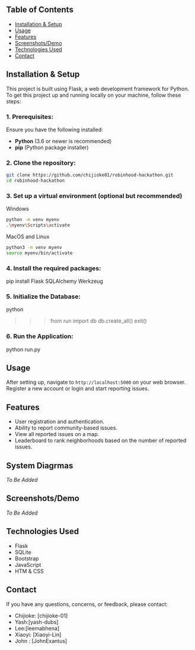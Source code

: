 
## Table of Contents
- [Installation & Setup](#installation--setup)
- [Usage](#usage)
- [Features](#features)
- [Screenshots/Demo](#screenshotsdemo)
- [Technologies Used](#technologies-used)
- [Contact](#contact)

## Installation & Setup

This project is built using Flask, a web development framework for Python. To get this project up and running locally on your machine, follow these steps:

### 1. Prerequisites:

Ensure you have the following installed:
- **Python** (3.6 or newer is recommended)
- **pip** (Python package installer)

### 2. Clone the repository:

```bash
git clone https://github.com/chijioke01/robinhood-hackathon.git
cd robinhood-hackathon
```

### 3.  Set up a virtual environment (optional but recommended)

Windows
```bash
python -m venv myenv
.\myenv\Scripts\activate
```

MacOS and Linux 

```bash
python3 -m venv myenv
source myenv/bin/activate

```

### 4. Install the required packages:
pip install Flask SQLAlchemy Werkzeug


### 5. Initialize the Database:
python
>>> from run import db
>>> db.create_all()
>>> exit()

### 6. Run the Application:
python run.py

## Usage
After setting up, navigate to `http://localhost:5000` on your web browser. Register a new account or login and start reporting issues.

## Features
- User registration and authentication.
- Ability to report community-based issues.
- View all reported issues on a map.
- Leaderboard to rank neighborhoods based on the number of reported issues.

## System Diagrmas 
*To Be Added*

## Screenshots/Demo
*To Be Added*

## Technologies Used
- Flask
- SQLite
- Bootstrap
- JavaScript
- HTM & CSS

## Contact
If you have any questions, concerns, or feedback, please contact:

- Chijioke: [chijioke-01]
- Yash:[yash-dubs] 
- Lee:[leemabhena]
- Xiaoyi: [Xiaoyi-Lin]
- John : [JohnExantus]


